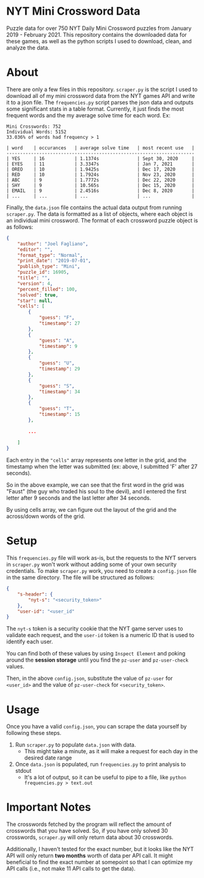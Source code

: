 # NYT Mini Crossword Data

Puzzle data for over 750 NYT Daily Mini Crossword puzzles from January 2019 - February 2021. This repository contains the downloaded data for these games, as well as the python scripts I used to download, clean, and analyze the data.

# About

There are only a few files in this repository. `scraper.py` is the script I used to download all of my mini crossword data from the NYT games API and write it to a json file. The `frequencies.py` script parses the json data and outputs some significant stats in a table format. Currently, it just finds the most frequent words and the my average solve time for each word. Ex:

```
Mini Crosswords: 752
Individual Words: 5152
33.036% of words had frequency > 1

| word    | occurances   | average solve time   | most recent use   |
---------------------------------------------------------------------
| YES     | 16           | 1.1374s              | Sept 30, 2020     |
| EYES    | 11           | 3.3347s              | Jan 7, 2021       |
| OREO    | 10           | 1.9425s              | Dec 17, 2020      |
| RED     | 10           | 1.7924s              | Nov 23, 2020      |
| ABC     | 9            | 1.7772s              | Dec 22, 2020      |
| SHY     | 9            | 10.565s              | Dec 15, 2020      |
| EMAIL   | 9            | 2.4516s              | Dec 8, 2020       |
| ...     | ...          | ...                  | ...               |
```


Finally, the `data.json` file contains the actual data output from running `scraper.py`. The data is formatted as a list of objects, where each object is an individual mini crossword. The format of each crossword puzzle object is as follows: 

```json
{
    "author": "Joel Fagliano",
    "editor": "",
    "format_type": "Normal",
    "print_date": "2019-07-01",
    "publish_type": "Mini",
    "puzzle_id": 16905,
    "title": "",
    "version": 4,
    "percent_filled": 100,
    "solved": true,
    "star": null,
    "cells": [
        {
            "guess": "F",
            "timestamp": 27
        },
        {
            "guess": "A",
            "timestamp": 9
        },
        {
            "guess": "U",
            "timestamp": 29
        },
        {
            "guess": "S",
            "timestamp": 34
        },
        {
            "guess": "T",
            "timestamp": 15
        },
        
        ...
        
    ]
}
```

Each entry in the `"cells"` array represents one letter in the grid, and the timestamp when the letter was submitted (ex: above, I submitted 'F' after 27 seconds). 

So in the above example, we can see that the first word in the grid was "Faust" (the guy who traded his soul to the devil), and I entered the first letter after 9 seconds and the last letter after 34 seconds. 

By using cells array, we can figure out the layout of the grid and the across/down words of the grid.

# Setup

This `frequencies.py` file will work as-is, but the requests to the NYT servers in `scraper.py` won't work without adding some of your own security credentials. To make `scraper.py` work, you need to create a `config.json` file in the same directory. The file will be structured as follows:

```json
{
    "s-header": {
        "nyt-s": "<security_token>"
    },
    "user-id": "<user_id" 
}
```

The `nyt-s` token is a security cookie that the NYT game server uses to validate each request, and the `user-id` token is a numeric ID that is used to identify each user.

You can find both of these values by using `Inspect Element` and poking around the **session storage** until you find the `pz-user` and `pz-user-check` values. 

Then, in the above `config.json`, substitute the value of `pz-user` for `<user_id>` and the value of `pz-user-check` for `<security_token>`.

# Usage

Once you have a valid `config.json`, you can scrape the data yourself by following these steps. 

1. Run `scraper.py` to populate `data.json` with data. 
    - This might take a minute, as it will make a request for each day in the desired date range
3. Once `data.json` is populated, run `frequencies.py` to print analysis to stdout
    - It's a lot of output, so it can be useful to pipe to a file, like `python frequencies.py > text.out`

# Important Notes

The crosswords fetched by the program will reflect the amount of crosswords that you have solved. So, if you have only solved 30 crosswords, `scraper.py` will only return data about 30 crosswords. 

Additionally, I haven't tested for the exact number, but it looks like the NYT API will only return **two months** worth of data per API call. It might beneficial to find the exact number at somepoint so that I can optimize my API calls (i.e., not make 11 API calls to get the data).
